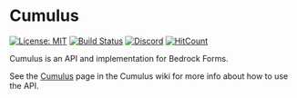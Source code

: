 # Cumulus

[![License: MIT](https://img.shields.io/badge/license-MIT-blue.svg)](LICENSE)
[![Build Status](https://ci.nukkitx.com/job/GeyserMC/job/Cumulus/job/master/badge/icon)](https://ci.nukkitx.com/job/GeyserMC/job/Cumulus/job/master/)
[![Discord](https://img.shields.io/discord/613163671870242838.svg?color=%237289da&label=discord)](http://discord.geysermc.org/)
[![HitCount](https://hits.dwyl.com/GeyserMC/Cumulus.svg)](http://hits.dwyl.com/GeyserMC/Cumulus)

Cumulus is an API and implementation for Bedrock Forms.

See the [Cumulus](https://github.com/GeyserMC/Cumulus/wiki) page in the Cumulus wiki for more info about how to use the API.

